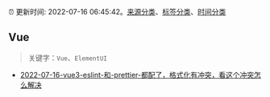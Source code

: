 :alarm_clock: 更新时间: 2022-07-16 06:45:42。[来源分类](../README.md)、[标签分类](../TAGS.md)、[时间分类](../TIMELINE.md)

## Vue


> 关键字：`Vue`、`ElementUI`



- [2022-07-16-vue3-eslint-和-prettier-都配了，格式化有冲突，看这个冲突怎么解决](https://www.v2ex.com/t/866621) 